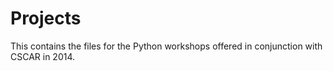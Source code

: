 Projects
========

This contains the files for the Python workshops offered in conjunction with
CSCAR in 2014.
